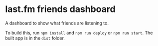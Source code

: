 last.fm friends dashboard
=========================
A dashboard to show what friends are listening to.

To build this, run `npm install` and `npm run deploy` or `npm run start`. The
built app is in the `dist` folder.
